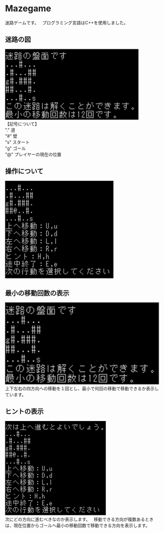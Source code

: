  # Mazegame  
  
迷路ゲームです。  
プログラミング言語はC++を使用しました。  
  
## 迷路の図
![p1](https://github.com/ky-code/Mazegame/blob/master/picture/p1.png)  
【記号について】  
"." 道  
"#" 壁  
"s" スタート  
"g" ゴール  
"@" プレイヤーの現在の位置  

## 操作について
![p2](https://github.com/ky-code/Mazegame/blob/master/picture/p2.png)  
  
## 最小の移動回数の表示
![p3](https://github.com/ky-code/Mazegame/blob/master/picture/p3.png)  
上下左右の四方向への移動を１回とし、最小で何回の移動で移動できるか表示しています。  

## ヒントの表示
![p4](https://github.com/ky-code/Mazegame/blob/master/picture/p4.png)  
次にどの方向に進むべきなのか表示します。  
移動できる方向が複数あるときは、現在位置からゴールへ最小の移動回数で移動できる方向を表示します。  
